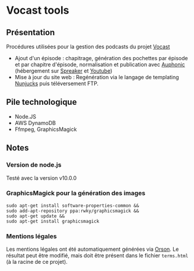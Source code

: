 # Vocast tools

## Présentation

Procédures utilisées pour la gestion des podcasts du projet [Vocast](https://vocast.fr)

- Ajout d'un épisode : chapitrage, génération des pochettes par épisode et par chapitre d'épisode, normalisation et publication avec [Auphonic](https://auphonic.com) (hébergement sur [Spreaker](https://spreaker.com) et [Youtube](https://youtube.com))
- Mise à jour du site web : Regénération via le langage de templating [Nunjucks](https://mozilla.github.io/nunjucks/templating.html) puis téléversement FTP.

## Pile technologique

- Node.JS
- AWS DynamoDB
- Ffmpeg, GraphicsMagick

## Notes

### Version de node.js

Testé avec la version v10.0.0

### GraphicsMagick pour la génération des images

```
sudo apt-get install software-properties-common &&
sudo add-apt-repository ppa:rwky/graphicsmagick &&
sudo apt-get update &&
sudo apt-get install graphicsmagick
```

### Mentions légales

Les mentions légales ont été automatiquement générées via [Orson](https://fr.orson.io/). Le résultat peut être modifié, mais doit être présent dans le fichier `terms.html` (à la racine de ce projet).
